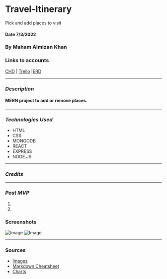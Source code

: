 # Travel-Itinerary
Pick and add places to visit

#### Date 7/3/2022

### By Maham Almizan Khan

### Links to accounts

[CHD](https://lucid.app/lucidspark/6a499971-9765-4215-b0c0-38d55191813d/edit?viewport_loc=-8%2C21%2C1440%2C724%2C0_0&invitationId=inv_ecf9a953-1764-4fb6-91a8-fcbf754597de#) | [Trello](https://trello.com/invite/b/FgvTgfVN/9b6c9b0eab2f16e7d8a66e975a3a4d51/travel-itinerary) |[ERD](https://lucid.app/lucidchart/df9e3bd4-7584-4784-ad02-3ee4e5b266d5/edit?viewport_loc=-11%2C-10%2C1579%2C857%2C0_0&invitationId=inv_21e096c3-52fa-42f0-99da-4e1f74c24680#)

---

### **_Description_**

#### MERN project to add or remove places.

---

### **_Technologies Used_**

- HTML
- CSS
- MONGODB
- REACT
- EXPRESS
- NODE.JS

---

### **_Credits_**

---

### **_Post MVP_**

1. 
2.

### **Screenshots**

![Image]()
![Image]()

---

### Sources

- [Images](https://www.google.com/?&bih=839&biw=1500&hl=en)
- [Markdown Cheatsheet](https://www.markdownguide.org/cheat-sheet/)
- [Charts](https://lucid.app/documents#/documents?folder_id=home)


